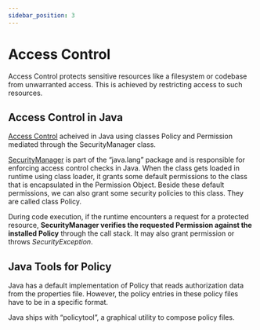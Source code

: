 ```yaml
---
sidebar_position: 3
---
```

# Access Control
Access Control protects sensitive resources like a filesystem or codebase from unwarranted access. This is achieved by restricting access to such resources.

## Access Control in Java
[Access Control](https://docs.oracle.com/en/java/javase/11/security/java-authentication-and-authorization-service-jaas-reference-guide.html) acheived in Java using classes Policy and Permission mediated through the SecurityManager class.

[SecurityManager](https://docs.oracle.com/javase/7/docs/api/java/lang/SecurityManager.html) is part of the “java.lang” package and is responsible for enforcing access control checks in Java.
When the class gets loaded in runtime using class loader, it grants some default permissions to the class that is encapsulated in the Permission Object. Beside these default permissions, we can also grant some security policies to this class. They are called class Policy.

During code execution, if the runtime encounters a request for a protected resource, **SecurityManager verifies the requested Permission against the installed Policy** through the call stack. It may also grant permission or throws *SecurityException*.

## Java Tools for Policy
Java has a default implementation of Policy that reads authorization data from the properties file. However, the policy entries in these policy files have to be in a specific format.

Java ships with “policytool”, a graphical utility to compose policy files.
